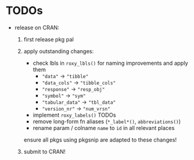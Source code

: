 # TODOs

-   release on CRAN:

    1.  first release pkg pal

    2.  apply outstanding changes:

        -   check lbls in `roxy_lbls()` for naming improvements and apply them
            -   `"data"` -\> `"tibble"`
            -   `"data_cols"` -\> `"tibble_cols"`
            -   `"response"` -\> `"resp_obj"`
            -   `"symbol"` -\> `"sym"`
            -   `"tabular_data"` -\> `"tbl_data"`
            -   `"version_nr"` -\> `"num_vrsn"`
        -   implement `roxy_labels()` TODOs
        -   remove long-form fn aliases (`*_label*()`, `abbreviations()`)
        -   rename param / colname `name` to `id` in all relevant places

        ensure all pkgs using pkgsnip are adapted to these changes!

    3.  submit to CRAN!
